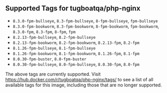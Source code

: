 ## Supported Tags for tugboatqa/php-nginx

* `8.3.0-fpm-bullseye`, `8.3-fpm-bullseye`, `8-fpm-bullseye`, `fpm-bullseye`
* `8.3.0-fpm-bookworm`, `8.3-fpm-bookworm`, `8-fpm-bookworm`, `fpm-bookworm`, `8.3.0-fpm`, `8.3-fpm`, `8-fpm`, `fpm`
* `8.2.13-fpm-bullseye`, `8.2-fpm-bullseye`
* `8.2.13-fpm-bookworm`, `8.2-fpm-bookworm`, `8.2.13-fpm`, `8.2-fpm`
* `8.1.26-fpm-bullseye`, `8.1-fpm-bullseye`
* `8.1.26-fpm-bookworm`, `8.1-fpm-bookworm`, `8.1.26-fpm`, `8.1-fpm`
* `8.0.30-fpm-buster`, `8.0-fpm-buster`
* `8.0.30-fpm-bullseye`, `8.0-fpm-bullseye`, `8.0.30-fpm`, `8.0-fpm`

The above tags are currently supported. Visit https://hub.docker.com/r/tugboatqa/php-nginx/tags/ to see a list of all available tags for this image, including those that are no longer supported.
